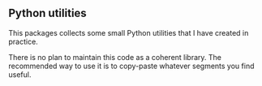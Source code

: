 ## Python utilities

This packages collects some small Python utilities that I have created in practice.

There is no plan to maintain this code as a coherent library.
The recommended way to use it is to copy-paste whatever segments you find useful.

